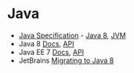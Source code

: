 # Java

* [Java Specification](https://docs.oracle.com/javase/specs/) - [Java 8](https://docs.oracle.com/javase/specs/jls/se8/html/index.html), [JVM](https://docs.oracle.com/javase/specs/jvms/se8/html/index.html)
* Java 8 [Docs](http://docs.oracle.com/javase/8/docs/), [API](http://docs.oracle.com/javase/8/docs/api/index.html)
* Java EE 7 [Docs](http://docs.oracle.com/javaee/7/), [API](http://docs.oracle.com/javaee/7/api/index.html)
* JetBrains [Migrating to Java 8](https://www.jetbrains.com/idea/help/tutorial-migrating-to-java-8.html)
